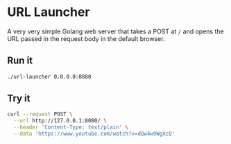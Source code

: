 # URL Launcher

A very very simple Golang web server that takes a POST at `/` and opens the URL passed in the request body in the default browser.

## Run it

```bash
./url-launcher 0.0.0.0:8080
```

## Try it

```bash
curl --request POST \
  --url http://127.0.0.1:8080/ \
  --header 'Content-Type: text/plain' \
  --data 'https://www.youtube.com/watch?v=dQw4w9WgXcQ'
```
